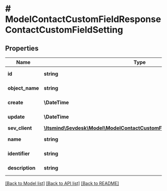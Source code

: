 # # ModelContactCustomFieldResponseContactCustomFieldSetting

## Properties

Name | Type | Description | Notes
------------ | ------------- | ------------- | -------------
**id** | **string** | Id of the contact field | [optional] [readonly]
**object_name** | **string** | Internal object name which is &#39;ContactCustomFieldSetting&#39;. | [optional] [readonly]
**create** | **\DateTime** | Date of contact field creation | [optional] [readonly]
**update** | **\DateTime** | Date of contact field updated | [optional] [readonly]
**sev_client** | [**\Itsmind\Sevdesk\Model\ModelContactCustomFieldSettingResponseSevClient**](ModelContactCustomFieldSettingResponseSevClient.md) |  | [optional]
**name** | **string** | name of the contact fields | [optional] [readonly]
**identifier** | **string** | Unique identifier for the contact field | [optional] [readonly]
**description** | **string** | The description of the contact field | [optional] [readonly]

[[Back to Model list]](../../README.md#models) [[Back to API list]](../../README.md#endpoints) [[Back to README]](../../README.md)
